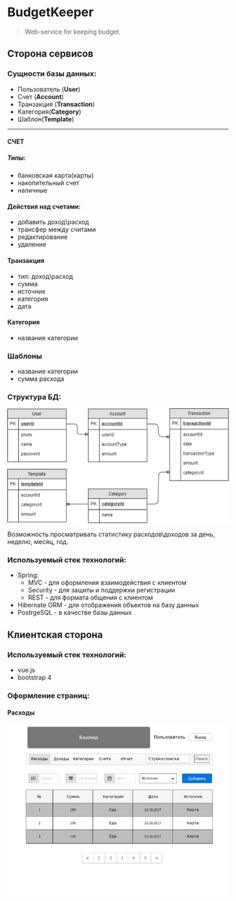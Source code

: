 # BudgetKeeper
> Web-service for keeping budget.

## Сторона сервисов
### Сущности базы данных:
* Пользователь (**User**)
* Счет (**Account**)
* Транзакция (**Transaction**)
* Категория(**Category**)
* Шаблон(**Template**)
---
#### СЧЕТ 
##### Типы:
* банковская карта(карты)
* накопительный счет
* наличные
#### Действия над счетами:
* добавить доход\расход
* трансфер между считами
* редактирование
* удаление

#### Транзакция
* тип: доход\расход
* сумма
* источник
* категория
* дата

#### Категория
* название категории

### Шаблоны
* название категории
* сумма расхода

### Структура БД:
![alt text](https://github.com/kilfat/BudgetKeeper/raw/master/src/main/resources/DB.png "Структура базы данных")

Возможность просматривать статистику расходов\доходов за день, неделю, месяц, год.

### Используемый стек технологий:
* Spring:
  * MVC - для оформления взаимодействия с клиентом
  * Security - для защиты и поддержки регистрации
  * REST - для формата общения с клиентом
* Hibernate ORM - для отображения объектов на базу данных
* PostrgeSQL - в качестве базы данных

## Клиентская сторона
### Используемый стек технологий:
* vue.js
* bootstrap 4

### Оформление страниц:
#### Расходы
![alt text](https://github.com/kilfat/BudgetKeeper/raw/master/src/main/resources/%D1%80%D0%B0%D1%81%D1%85%D0%BE%D0%B4%D1%8B.png)

